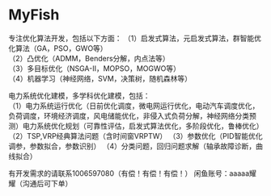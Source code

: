# MyFish
专注优化算法开发，包括以下方面： 
（1）启发式算法，元启发式算法，群智能优化算法（GA，PSO，GWO等）  
（2）凸优化（ADMM，Benders分解，内点法等）  
（3）多目标优化（NSGA-II，MOPSO，MOGWO等）  
（4）机器学习（神经网络，SVM，决策树，随机森林等） 

电力系统优化建模，多学科优化建模，包括：  
（1）电力系统运行优化（日前优化调度，微电网运行优化，电动汽车调度优化，负荷调度，环境经济调度，风电储能优化，非侵入式负荷分解，神经网络分类预测）电力系统优化规划（可靠性评估，启发式算法优化，多阶段优化，鲁棒优化） 
（2）TSP,VRP经典算法问题（含时间窗VRPTW） 
（3）参数优化（PID智能优化调参，参数拟合，参数识别） 
（4）分类问题，回归问题求解（轴承故障诊断，曲线拟合） 

有开发需求的请联系1006597080（有偿！有偿！有偿！） 闲鱼账号：aaaaa耀耀（沟通后可下单）
